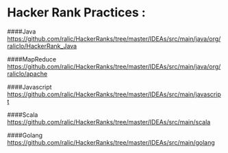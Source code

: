 # Hacker Rank Practices :
####Java
https://github.com/ralic/HackerRanks/tree/master/IDEAs/src/main/java/org/raliclo/HackerRank_Java

####MapReduce
https://github.com/ralic/HackerRanks/tree/master/IDEAs/src/main/java/org/raliclo/apache

####Javascript
https://github.com/ralic/HackerRanks/tree/master/IDEAs/src/main/javascript

####Scala
https://github.com/ralic/HackerRanks/tree/master/IDEAs/src/main/scala

####Golang
https://github.com/ralic/HackerRanks/tree/master/IDEAs/src/main/golang

